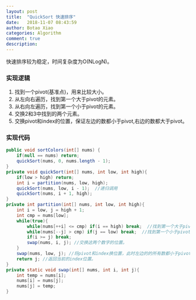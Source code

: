 ```yaml
---
layout: post
title:  "QuickSort 快速排序"
date:   2018-11-07 08:43:59
author: Botao Xiao
categories: Algorithm
comment: true
description: 
---
```

快速排序较为稳定，时间复杂度为O(NLogN)。

### 实现逻辑
1. 找到一个pivot(基准点)，用来比较大小。
2. 从左向右遍历，找到第一个大于pivot的元素。
3. 从右向左遍历，找到第一个小于pivot的元素。
4. 交换2和3中找到的两个元素。
4. 交换pivot和index的位置，保证左边的数都小于pivot,右边的数都大于pivot。

### 实现代码
```Java
public void sortColors(int[] nums) {
    if(null == nums) return;
    quickSort(nums, 0, nums.length - 1);
}
private void quickSort(int[] nums, int low, int high){
    if(low > high) return;
    int i = partition(nums, low, high);
    quickSort(nums, low, i - 1);  //递归调用
    quickSort(nums, i + 1, high);
}
private int partition(int[] nums, int low, int high){
    int i = low, j = high + 1;
    int cmp = nums[low];
    while(true){
        while(nums[++i] <= cmp) if(i == high) break;  //找到第一个大于pivot的元素
        while(nums[--j] > cmp) if(j == low) break;  //找到第一个小于pivot的元素
        if(i >= j) break;
        swap(nums, i, j); //交换这两个数字的位置。
    }
    swap(nums, low, j); //将pivot和index换位置，此时左边的的所有数都小于pivot，右边的数都大于pivot。
    return j; //返回当前的index位置。
}
private static void swap(int[] nums, int i, int j){
    int temp = nums[i];
    nums[i] = nums[j];
    nums[j] = temp;
}
```
